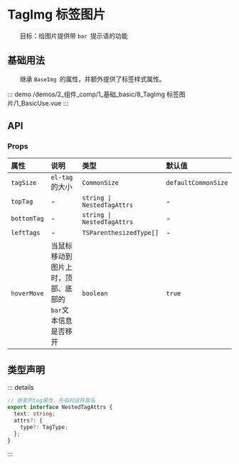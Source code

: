 # TagImg 标签图片

&emsp;&emsp;目标：给图片提供带 `bar `提示语的功能
## 基础用法

&emsp;&emsp;继承 `BaseImg `的属性，并额外提供了标签样式属性。

::: demo 
/demos/2_组件_comp/1_基础_basic/8_TagImg 标签图片/1_BasicUse.vue
:::


## API 

### Props

|属性|说明|类型|默认值|
|:---|:---|:---|:---|
|`tagSize`|`el-tag `的大小|`CommonSize`|`defaultCommonSize`|
|`topTag`|-|`string \| NestedTagAttrs`|-|
|`bottomTag`|-|`string \| NestedTagAttrs`|-|
|`leftTags`|-|`TSParenthesizedType[]`|-|
|`hoverMove`|当鼠标移动到图片上时，顶部、底部的`bar`文本信息是否移开|`boolean`|`true`|


## 类型声明

::: details


``` ts
// 嵌套的tag属性，先临时这样取名
export interface NestedTagAttrs {
  text: string;
  attrs?: {
    type?: TagType;
  };
}
```

:::  
